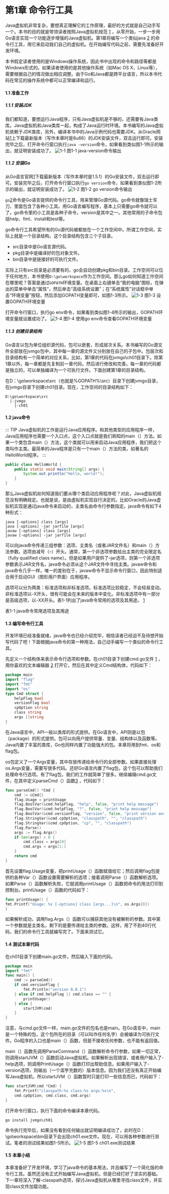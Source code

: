 第1章 命令行工具 
====

Java虚拟机非常复杂，要想真正理解它的工作原理，最好的方式就是自己动手写一个。本书的目的就是带领读者按照Java虚拟机规范 [1] ，从零开始，一步一步用Go语言实现一个功能逐步增强的Java虚拟机。第1章将编写一个类似java [2] 的命令行工具，用它来启动我们自己的虚拟机。在开始编写代码之前，需要先准备好开发环境。   

本书假定读者使用的是Windows操作系统，因此书中出现的命令和路径等都是Windows形式的。如果读者使用的是其他操作系统（如Mac OS X、Linux等），需要根据自己的情况做出相应调整。由于Go和Java都是跨平台语言，所以本书代码在常见的操作系统中都可以正常编译和运行。   

[1]: 如无特殊说明，本书中出现的“Java虚拟机规范”均指《Java虚拟机规范第8版》，网址为http://docs.oracle.com/javase/specs/jvms/se8/html/index.html。  
[2]: 后文中，首字母小写的java特指java命令行工具。 
#### 1.1 准备工作 
##### 1.1.1 安装JDK 
我们都知道，要想运行Java程序，只有Java虚拟机是不够的，还需要有Java类库。Java虚拟机和Java类库一起，构成了Java运行时环境。本书编写的Java虚拟机依赖于JDK类库，另外，编译本书中的Java示例代码也需要JDK。从Oracle网站[1]上下载最新版本（写作本章时是8u66）的JDK安装文件，双击运行即可。安装完毕之后，打开命令行窗口执行`java -version`命令，如果看到类似图1-1所示的输出，就证明安装成功了。
![1-1](/img/1-1.png)
图1-1 java-version命令输出 

[1]: http://www.oracle.com/technetwork/java/javase/downloads/index.html。
##### 1.1.2 安装Go 
从Go语言官网[1]下载最新版本（写作本章时是1.5.1）的Go安装文件，双击运行即可。安装完毕之后，打开命令行窗口执行`go version`命令，如果看到类似图1-2所示的输出，就证明安装成功了。
![1-2](/img/1-2.png)
图1-2 go version命令输出 

`go`[2]命令是Go语言提供的命令行工具，用来管理Go源代码。go命令就像瑞士军刀，里面包含了各种小工具。用Go语言编写程序，基本上只需要go命令就可以了。go命令里的小工具是各种子命令，version是其中之一。其他常用的子命令包括help、fmt、install和test等。  

go命令行工具希望所有的Go源代码被都放在一个工作空间中。所谓工作空间，实际上就是一个目录结构，这个目录结构包含三个子目录。  
- src目录中是Go语言源代码。 
- pkg目录中是编译好的包对象文件。 
- bin目录中是链接好的可执行文件。 

实际上只有src目录是必须要有的，go会自动创建pkg和bin目录。工作空间可以位于任何地方，本书使用`D:\go\workspace`作为工作空间。那么go如何知道工作空间在哪里呢？答案是通过`GOPATH`环境变量。在桌面上右键单击“我的电脑”图标，在弹出的菜单中单击“属性”，然后单击“高级系统设置”；在“系统属性”对话框中单击“环境变量”按钮，然后添加GOPATH变量即可，如图1-3所示。
![1-3](/img/1-3.png)
图1-3 设置GOPATH环境变量

打开命令行窗口，执行go env命令，如果看到类似图1-4所示的输出，GOPATH环境变量就设置成功了。
![1-4](/img/1-4.png)
图1-4 使用go env命令查看GOPATH环境变量

[1]:  https://golang.org/dl/（如果Go官网无法访问，可以从http://golangtc.com/download）下载。
[2]: 后文中，首字母小写的go特指go命令行工具。
##### 1.1.3 创建目录结构 
Go语言以包为单位组织源代码，包可以嵌套，形成层次关系。本书编写的Go源文件全部放在jvmgo包中，其中每一章的源文件又分别放在自己的子包中。包层次和目录结构有一个简单的对应关系，比如，第1章的代码在jvmgo\ch01目录下。除第1章以外，每一章都是先复制前一章代码，然后进行修改和完善。每一章的代码都是独立的，可以单独编译为一个可执行文件。下面创建第1章的目录结构。  

在D：\go\workspace\src（也就是%GOPATH%\src）目录下创建jvmgo目录，在jvmgo目录下创建ch01目录。现在，工作空间的目录结构如下： 
```text
D:\go\workspace\src 
  |-jvmgo 
    |-ch01
```

#### 1.2 java命令
::: TIP
Java虚拟机的工作是运行Java应用程序。和其他类型的应用程序一样，Java应用程序也需要一个入口点，这个入口点就是我们熟知的main（）方法。如果一个类包含main（）方法，这个类就可以用来启动Java应用程序，我们把这个类叫作主类。最简单的Java程序是只有一个main（）方法的类，如著名的HelloWorld程序。 
:::

```java
public class HelloWorld { 
    public static void main(String[] args) { 
        System.out.println("Hello, world!"); 
    } 
} 
```


那么Java虚拟机如何知道我们要从哪个类启动应用程序呢？对此，Java虚拟机规范没有明确规定。也就是说，是由虚拟机实现自行决定的。比如Oracle的Java虚拟机实现是通过java命令来启动的，主类名由命令行参数指定。java命令有如下4种形式：
```shell script
java [-options] class [args] 
java [-options] -jar jarfile [args] 
javaw [-options] class [args] 
javaw [-options] -jar jarfile [args] 
```
可以向java命令传递三组参数：选项、主类名（或者JAR文件名）和main（）方法参数。选项由减号（–）开头。通常，第一个非选项参数给出主类的完全限定名（fully qualified class name）。但是如果用户提供了–jar选项，则第一个非选项参数表示JAR文件名，java命令必须从这个JAR文件中寻找主类。javaw命令和java命令几乎一样，唯一的差别在于，javaw命令不显示命令行窗口，因此特别适合用于启动GUI（图形用户界面）应用程序。 

选项可以分为两类：标准选项和非标准选项。标准选项比较稳定，不会轻易变动。非标准选项以-X开头，很有可能会在未来的版本中变化。非标准选项中有一部分是高级选项，以-XX开头。表1-1列出了java命令常用的选项及其用途。 [1] 
 
表1-1 java命令常用选项及其用途 

[1]: 完整的java命令用法请参考http://docs.oracle.com/javase/8/docs/technotes/tools/windows/java.html。

#### 1.3 编写命令行工具 
开发环境已经准备就绪，java命令也已经介绍完毕，相信读者已经迫不及待想开始写代码了吧！下面根据java命令的第一种用法，自己动手编写一个类似的命令行工具。
 
先定义一个结构体来表示命令行选项和参数。在ch01目录下创建cmd.go文件 [1] ，用你喜欢的文本编辑器 [2] 打开它，然后在其中定义Cmd结构体，代码如下：
``` go
package main 
import "flag" 
import "fmt" 
import "os" 
type Cmd struct { 
    helpFlag bool 
    versionFlag bool 
    cpOption string 
    class string 
    args []string 
}
```
在Java语言中，API一般以类库的形式提供。在Go语言中，API则是以包（package）的形式提供。包可以向用户提供常量、变量、结构体以及函数等。Java内置了丰富的类库，Go也同样内置了功能强大的包。本章将用到fmt、os和flag包。

os包定义了一个Args变量，其中存放传递给命令行的全部参数。如果直接处理os.Args变量，需要写很多代码。还好Go语言内置了flag包，这个包可以帮助我们处理命令行选项。有了flag包，我们的工作就简单了很多。继续编辑cmd.go文件，在其中定义parseCmd（）函数[3] ，代码如下：
```go
func parseCmd() *Cmd { 
    cmd := &Cmd{} 
    flag.Usage = printUsage 
    flag.BoolVar(&cmd.helpFlag, "help", false, "print help message") 
    flag.BoolVar(&cmd.helpFlag, "?", false, "print help message") 
    flag.BoolVar(&cmd.versionFlag, "version", false, "print version and exit") 
    flag.StringVar(&cmd.cpOption, "classpath", "", "classpath") 
    flag.StringVar(&cmd.cpOption, "cp", "", "classpath") 
    flag.Parse() 
    args := flag.Args() 
    if len(args) > 0 { 
        cmd.class = args[0] 
        cmd.args = args[1:] 
    }
    return cmd 
}
```
首先设置flag.Usage变量，把printUsage（）函数赋值给它；然后调用flag包提供的各种Var（）函数设置需要解析的选项；接着调用Parse（）函数解析选项。如果Parse（）函数解析失败，它就调用printUsage（）函数把命令的用法打印到控制台。printUsage（）函数的代码如下：
```go
func printUsage() {
fmt.Printf("Usage: %s [-options] class [args...]\n", os.Args[0]) 
}
```

如果解析成功，调用flag.Args（）函数可以捕获其他没有被解析的参数。其中第一个参数就是主类名，剩下的是要传递给主类的参数。这样，用了不到40行代码，我们的命令行工具就编写完了。下面来测试它。 

[1]: Go源文件一般以.go作为后缀，文件名全部小写，多个单词之间用下划线分隔。Go语言规范要求Go源文件必须使用UTF-8编码，详见https://golang.org/ref/spec。 
[2]: 笔者推荐Sublime2，主页为http://www.sublimetext.com/。 
[3]: Go语言有函数（Function）和方法（Method）之分，方法调用需要receiver，函数调用则不需要。

#### 1.4 测试本章代码
 
在ch01目录下创建main.go文件，然后输入下面的代码。
```go
package main 
import "fmt" 
func main() { 
    cmd := parseCmd() 
    if cmd.versionFlag { 
        fmt.Println("version 0.0.1") 
    } else if cmd.helpFlag || cmd.class == "" { 
        printUsage() 
    } else {
        startJVM(cmd) 
    } 
} 
```
注意，与cmd.go文件一样，main.go文件的包名也是main。在Go语言中，main是一个特殊的包，这个包所在的目录（可以叫作任何名字）会被编译为可执行文件。Go程序的入口也是main（）函数，但是不接收任何参数，也不能有返回值。 

main（）函数先调用ParseCommand（）函数解析命令行参数，如果一切正常，则调用startJVM（）函数启动Java虚拟机。如果解析出现错误，或者用户输入了-help选项，则调用PrintUsage（）函数打印出帮助信息。如果用户输入了-version选项，则输出（一个滥竽充数的）版本信息。因为我们还没有真正开始编写Java虚拟机，所以startJVM（）函数暂时只是打印一些信息而已，代码如下： 
```go
func startJVM(cmd *Cmd) { 
    fmt.Printf("classpath:%s class:%s args:%v\n", 
    cmd.cpOption, cmd.class, cmd.args) 
} 
```
打开命令行窗口，执行下面的命令编译本章代码。 
```shell script
go install jvmgo\ch01 
```
命令执行完毕后，如果没有看到任何输出就证明编译成功了，此时在D：\go\workspace\bin目录下会出现ch01.exe文件。现在，可以用各种参数进行测试。笔者的测试结果如图1-5所示。 
![1-5](/img/1-5.png)
图1-5 ch01.exe测试结果
#### 1.5 本章小结 
本章准备好了开发环境，学习了java命令的基本用法，并且编写了一个简化版的命令行工具。虽然还没有正式开始编写Java虚拟机，但是已经打好了坚实的基础。下一章将深入了解-classpath选项，探讨Java虚拟机从哪里寻找class文件，并实现class文件加载功能。

